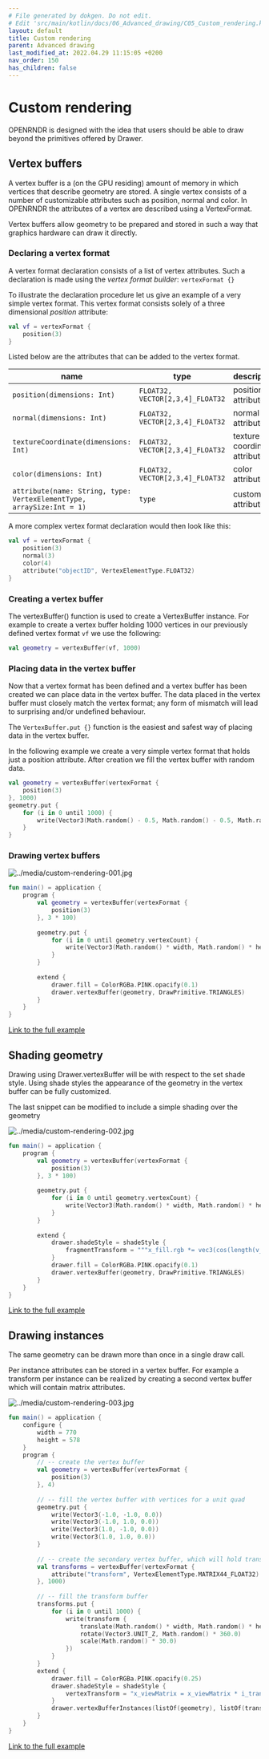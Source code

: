 ```yaml
---
# File generated by dokgen. Do not edit. 
# Edit 'src/main/kotlin/docs/06_Advanced_drawing/C05_Custom_rendering.kt' instead.
layout: default
title: Custom rendering
parent: Advanced drawing
last_modified_at: 2022.04.29 11:15:05 +0200
nav_order: 150
has_children: false
---
```

 
# Custom rendering

OPENRNDR is designed with the idea that users should be able to draw 
beyond the primitives offered by Drawer.

## Vertex buffers

A vertex buffer is a (on the GPU residing) amount of memory in which 
vertices that describe geometry are stored. A single vertex consists 
of a number of customizable attributes such as position, normal and color. 
In OPENRNDR the attributes of a vertex are described using a VertexFormat.

Vertex buffers allow geometry to be prepared and stored in such a way that 
graphics hardware can draw it directly.

### Declaring a vertex format

A vertex format declaration consists of a list of vertex attributes. 
Such a declaration is made using the _vertex format builder_: 
`vertexFormat {}`

To illustrate the declaration procedure let us give an example of a 
very simple vertex format. This vertex format
consists solely of a three dimensional _position_ attribute: 
 
```kotlin
val vf = vertexFormat {
    position(3)
}
``` 
 
Listed below are the attributes that can be added to the vertex format.

name                                                                  | type      | description
----------------------------------------------------------------------|-----------|-------------------------------
`position(dimensions: Int)`                                           | `FLOAT32, VECTOR[2,3,4]_FLOAT32` | position attribute
`normal(dimensions: Int)`                                             | `FLOAT32, VECTOR[2,3,4]_FLOAT32` | normal attribute
`textureCoordinate(dimensions: Int)`                                  | `FLOAT32, VECTOR[2,3,4]_FLOAT32` | texture coordinate attribute
`color(dimensions: Int)`                                              | `FLOAT32, VECTOR[2,3,4]_FLOAT32` | color attribute
`attribute(name: String, type: VertexElementType, arraySize:Int = 1)` | `type`    | custom attribute

A more complex vertex format declaration would then look like this: 
 
```kotlin
val vf = vertexFormat {
    position(3)
    normal(3)
    color(4)
    attribute("objectID", VertexElementType.FLOAT32)
}
``` 
 
### Creating a vertex buffer

The vertexBuffer() function is used to create a VertexBuffer instance. 
For example to create a vertex buffer holding 1000 vertices in our 
previously defined vertex format `vf` we use the following: 
 
```kotlin
val geometry = vertexBuffer(vf, 1000)
``` 
 
### Placing data in the vertex buffer

Now that a vertex format has been defined and a vertex buffer has been 
created we can place data in the vertex buffer. The data placed in the 
vertex buffer must closely match the vertex format; any form of mismatch 
will lead to surprising and/or undefined behaviour.

The `VertexBuffer.put {}` function is the easiest and safest way of 
placing data in the vertex buffer.

In the following example we create a very simple vertex format that 
holds just a position attribute. After creation we
fill the vertex buffer with random data. 
 
```kotlin
val geometry = vertexBuffer(vertexFormat {
    position(3)
}, 1000)
geometry.put {
    for (i in 0 until 1000) {
        write(Vector3(Math.random() - 0.5, Math.random() - 0.5, Math.random() - 0.5))
    }
}
``` 
 
### Drawing vertex buffers 
 
<img alt="../media/custom-rendering-001.jpg" src="../media/custom-rendering-001.jpg" loading="lazy"> 
 
```kotlin
fun main() = application {
    program {
        val geometry = vertexBuffer(vertexFormat {
            position(3)
        }, 3 * 100)
        
        geometry.put {
            for (i in 0 until geometry.vertexCount) {
                write(Vector3(Math.random() * width, Math.random() * height, 0.0))
            }
        }
        
        extend {
            drawer.fill = ColorRGBa.PINK.opacify(0.1)
            drawer.vertexBuffer(geometry, DrawPrimitive.TRIANGLES)
        }
    }
}
``` 
 
[Link to the full example](https://github.com/openrndr/openrndr-examples/blob/master/src/main/kotlin/examples/06_Advanced_drawing/C05_Custom_rendering000.kt) 
 
## Shading geometry

Drawing using Drawer.vertexBuffer will be with respect to the set 
shade style. Using shade styles the appearance of the geometry in 
the vertex buffer can be fully customized.

The last snippet can be modified to include a simple shading over the 
geometry 
 
<img alt="../media/custom-rendering-002.jpg" src="../media/custom-rendering-002.jpg" loading="lazy"> 
 
```kotlin
fun main() = application {
    program {
        val geometry = vertexBuffer(vertexFormat {
            position(3)
        }, 3 * 100)
        
        geometry.put {
            for (i in 0 until geometry.vertexCount) {
                write(Vector3(Math.random() * width, Math.random() * height, 0.00))
            }
        }
        
        extend {
            drawer.shadeStyle = shadeStyle {
                fragmentTransform = """x_fill.rgb *= vec3(cos(length(v_viewPosition))*0.4+0.6);"""
            }
            drawer.fill = ColorRGBa.PINK.opacify(0.1)
            drawer.vertexBuffer(geometry, DrawPrimitive.TRIANGLES)
        }
    }
}
``` 
 
[Link to the full example](https://github.com/openrndr/openrndr-examples/blob/master/src/main/kotlin/examples/06_Advanced_drawing/C05_Custom_rendering001.kt) 
 
## Drawing instances

The same geometry can be drawn more than once in a single draw call.

Per instance attributes can be stored in a vertex buffer. For example a 
transform per instance can be realized by
creating a second vertex buffer which will contain matrix attributes. 
 
<img alt="../media/custom-rendering-003.jpg" src="../media/custom-rendering-003.jpg" loading="lazy"> 
 
```kotlin
fun main() = application {
    configure {
        width = 770
        height = 578
    }
    program {
        // -- create the vertex buffer
        val geometry = vertexBuffer(vertexFormat {
            position(3)
        }, 4)
        
        // -- fill the vertex buffer with vertices for a unit quad
        geometry.put {
            write(Vector3(-1.0, -1.0, 0.0))
            write(Vector3(-1.0, 1.0, 0.0))
            write(Vector3(1.0, -1.0, 0.0))
            write(Vector3(1.0, 1.0, 0.0))
        }
        
        // -- create the secondary vertex buffer, which will hold transformations
        val transforms = vertexBuffer(vertexFormat {
            attribute("transform", VertexElementType.MATRIX44_FLOAT32)
        }, 1000)
        
        // -- fill the transform buffer
        transforms.put {
            for (i in 0 until 1000) {
                write(transform {
                    translate(Math.random() * width, Math.random() * height)
                    rotate(Vector3.UNIT_Z, Math.random() * 360.0)
                    scale(Math.random() * 30.0)
                })
            }
        }
        extend {
            drawer.fill = ColorRGBa.PINK.opacify(0.25)
            drawer.shadeStyle = shadeStyle {
                vertexTransform = "x_viewMatrix = x_viewMatrix * i_transform;"
            }
            drawer.vertexBufferInstances(listOf(geometry), listOf(transforms), DrawPrimitive.TRIANGLE_STRIP, 1000)
        }
    }
}
``` 
 
[Link to the full example](https://github.com/openrndr/openrndr-examples/blob/master/src/main/kotlin/examples/06_Advanced_drawing/C05_Custom_rendering002.kt) 
